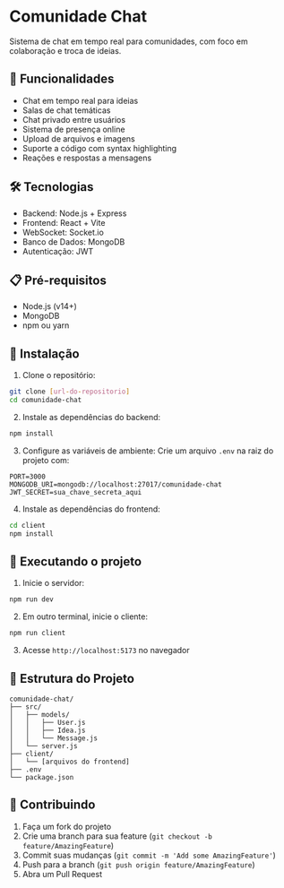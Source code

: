 # Comunidade Chat

Sistema de chat em tempo real para comunidades, com foco em colaboração e troca de ideias.

## 🚀 Funcionalidades

- Chat em tempo real para ideias
- Salas de chat temáticas
- Chat privado entre usuários
- Sistema de presença online
- Upload de arquivos e imagens
- Suporte a código com syntax highlighting
- Reações e respostas a mensagens

## 🛠️ Tecnologias

- Backend: Node.js + Express
- Frontend: React + Vite
- WebSocket: Socket.io
- Banco de Dados: MongoDB
- Autenticação: JWT

## 📋 Pré-requisitos

- Node.js (v14+)
- MongoDB
- npm ou yarn

## 🔧 Instalação

1. Clone o repositório:
```bash
git clone [url-do-repositorio]
cd comunidade-chat
```

2. Instale as dependências do backend:
```bash
npm install
```

3. Configure as variáveis de ambiente:
Crie um arquivo `.env` na raiz do projeto com:
```
PORT=3000
MONGODB_URI=mongodb://localhost:27017/comunidade-chat
JWT_SECRET=sua_chave_secreta_aqui
```

4. Instale as dependências do frontend:
```bash
cd client
npm install
```

## 🚀 Executando o projeto

1. Inicie o servidor:
```bash
npm run dev
```

2. Em outro terminal, inicie o cliente:
```bash
npm run client
```

3. Acesse `http://localhost:5173` no navegador

## 📝 Estrutura do Projeto

```
comunidade-chat/
├── src/
│   ├── models/
│   │   ├── User.js
│   │   ├── Idea.js
│   │   └── Message.js
│   └── server.js
├── client/
│   └── [arquivos do frontend]
├── .env
└── package.json
```

## 🤝 Contribuindo

1. Faça um fork do projeto
2. Crie uma branch para sua feature (`git checkout -b feature/AmazingFeature`)
3. Commit suas mudanças (`git commit -m 'Add some AmazingFeature'`)
4. Push para a branch (`git push origin feature/AmazingFeature`)
5. Abra um Pull Request 